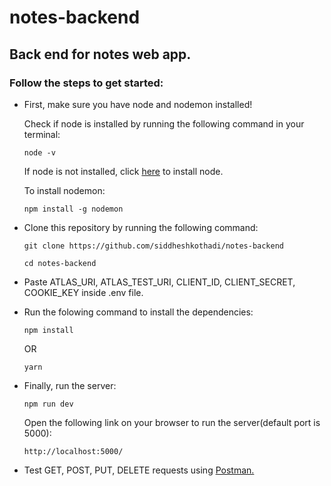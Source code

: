 # notes-backend
## Back end for notes web app.

### Follow the steps to get started:

<ul>
  <li><p>First, make sure you have node and nodemon installed!</p>
  <p>Check if node is installed by running the following command in your terminal:<p/>
  
  ```
  node -v
  ```
  <p>If node is not installed, click <a href="https://nodejs.org/en/download/">here</a> to install node.</p>
  <p>To install nodemon:</p>
  
  ```
  npm install -g nodemon
  ```
  
  </li>
  
  <li><p>Clone this repository by running the following command:</p>
  
  ```
  git clone https://github.com/siddheshkothadi/notes-backend
  ```
  
  ```
  cd notes-backend
  ```
  </li>
  
  <li>
    <p>Paste ATLAS_URI, ATLAS_TEST_URI, CLIENT_ID, CLIENT_SECRET, COOKIE_KEY inside .env file.</p>
  </li>
  
  <li><p>Run the folowing command to install the dependencies:</p>
  
  ```
  npm install
  ```
  
  <p>OR</p>
  
  ```
  yarn
  ```
  
  </li>
  <li><p>Finally, run the server:</p>
  
  ```
  npm run dev
  ```
  
  <p>Open the following link on your browser to run the server(default port is 5000):</p>
  
  ```
  http://localhost:5000/
  ```
  
  </li>
  
  <li>Test GET, POST, PUT, DELETE requests using <a href="https://www.postman.com/">Postman.</a></li>
  </ul>
